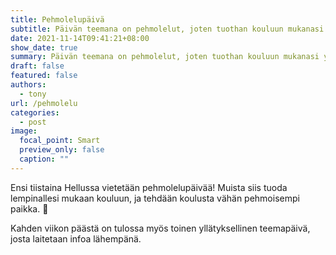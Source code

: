 ```yaml
---
title: Pehmolelupäivä
subtitle: Päivän teemana on pehmolelut, joten tuothan kouluun mukanasi yhden tai useamman pehmolelukaverin. Pääset nyt hyvällä syyllä esittelemään kouluasi lapsuutesi nalleille!
date: 2021-11-14T09:41:21+08:00
show_date: true
summary: Päivän teemana on pehmolelut, joten tuothan kouluun mukanasi yhden tai useamman pehmolelukaverin. Pääset nyt hyvällä syyllä esittelemään kouluasi lapsuutesi nalleille!
draft: false
featured: false
authors:
  - tony
url: /pehmolelu
categories:
  - post
image:
  focal_point: Smart
  preview_only: false
  caption: ""
---
```

Ensi tiistaina Hellussa vietetään pehmolelupäivää! Muista siis tuoda lempinallesi mukaan kouluun, ja tehdään koulusta vähän pehmoisempi paikka. 🧸

Kahden viikon päästä on tulossa myös toinen yllätyksellinen teemapäivä, josta laitetaan infoa lähempänä.
